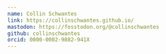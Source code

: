 ```yaml
---
name: Collin Schwantes
link: https://collinschwantes.github.io/
mastodon: https://fosstodon.org/@collinschwantes
github: collinschwantes
orcid: 0000-0002-9882-941X
---
```

